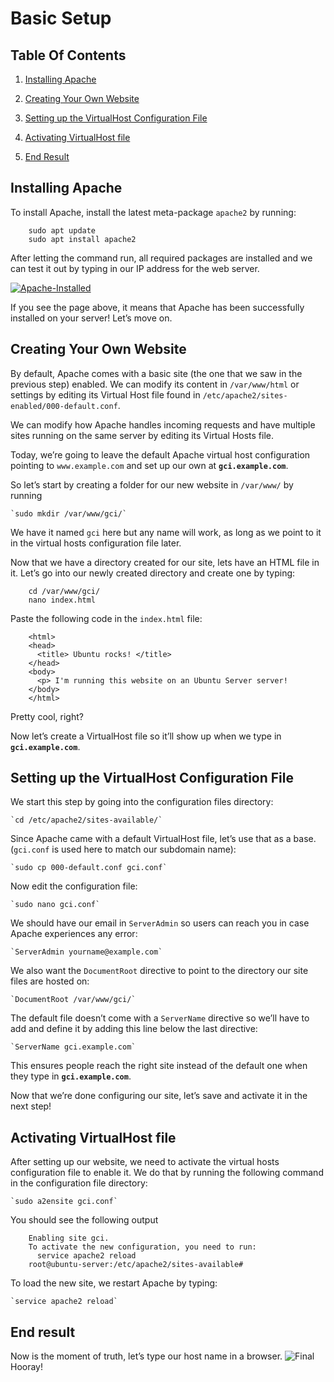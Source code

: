 # Basic Setup

## Table Of Contents

1.  [Installing Apache](#installing-apache)

2.  [Creating Your Own Website](#creating-your-own-website)

3.  [Setting up the VirtualHost Configuration
    File](setting-up-the-virtualhost-configuration-file)

4.  [Activating VirtualHost file](activating-virtualhost-file)

5.  [End Result](#end-result)


## Installing Apache

To install Apache, install the latest meta-package `apache2` by running:

```
    sudo apt update
    sudo apt install apache2
```

After letting the command run, all required packages are installed and
we can test it out by typing in our IP address for the web server.

[![Apache-Installed](//ubuntucommunity.s3.dualstack.us-east-2.amazonaws.com/optimized/2X/7/771159b35c97e429247aac754ad44bf06cc1efa8_2_690x461.png)](//ubuntucommunity.s3.dualstack.us-east-2.amazonaws.com/original/2X/7/771159b35c97e429247aac754ad44bf06cc1efa8.png "86c53327-install-success.png")

If you see the page above, it means that Apache has been successfully
installed on your server! Let’s move on.


## Creating Your Own Website

By default, Apache comes with a basic site (the one that we saw in the
previous step) enabled. We can modify its content in `/var/www/html` or
settings by editing its Virtual Host file found in
`/etc/apache2/sites-enabled/000-default.conf`.

We can modify how Apache handles incoming requests and have multiple
sites running on the same server by editing its Virtual Hosts file.

Today, we’re going to leave the default Apache virtual host
configuration pointing to `www.example.com` and set up our own at
**`gci.example.com`**.

So let’s start by creating a folder for our new website in `/var/www/`
by running

    `sudo mkdir /var/www/gci/`

We have it named `gci` here but any name will work, as long as we point
to it in the virtual hosts configuration file later.

Now that we have a directory created for our site, lets have an HTML
file in it. Let’s go into our newly created directory and create one by
typing:

```
    cd /var/www/gci/
    nano index.html
```

Paste the following code in the `index.html` file:

```
    <html>
    <head>
      <title> Ubuntu rocks! </title>
    </head>
    <body>
      <p> I'm running this website on an Ubuntu Server server!
    </body>
    </html>
```

Pretty cool, right?

Now let’s create a VirtualHost file so it’ll show up when we type in
**`gci.example.com`**.

## Setting up the VirtualHost Configuration File

We start this step by going into the configuration files directory:

    `cd /etc/apache2/sites-available/`

Since Apache came with a default VirtualHost file, let’s use that as a
base. (`gci.conf` is used here to match our subdomain name):

    `sudo cp 000-default.conf gci.conf`

Now edit the configuration file:

    `sudo nano gci.conf`

We should have our email in `ServerAdmin` so users can reach you in case
Apache experiences any error:

    `ServerAdmin yourname@example.com`

We also want the `DocumentRoot` directive to point to the directory our
site files are hosted on:

    `DocumentRoot /var/www/gci/`

The default file doesn’t come with a `ServerName` directive so we’ll
have to add and define it by adding this line below the last directive:

    `ServerName gci.example.com`

This ensures people reach the right site instead of the default one when
they type in **`gci.example.com`**.

Now that we’re done configuring our site, let’s save and activate it in
the next step!

## Activating VirtualHost file

After setting up our website, we need to activate the virtual hosts
configuration file to enable it. We do that by running the following
command in the configuration file directory:

    `sudo a2ensite gci.conf`

You should see the following output

```
    Enabling site gci.
    To activate the new configuration, you need to run:
      service apache2 reload
    root@ubuntu-server:/etc/apache2/sites-available#
```

To load the new site, we restart Apache by typing:

    `service apache2 reload`

## End result

Now is the moment of truth, let’s type our host name in a browser.
![Final](//ubuntucommunity.s3.dualstack.us-east-2.amazonaws.com/original/2X/7/7d6944922296826f70f27ec9b5eff67bd7f46158.png)
Hooray!
